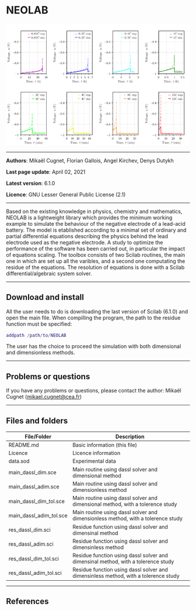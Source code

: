 # NEOLAB

![Illustration](images/Uneg_wrt_t.png)

---

**Authors**: Mikaël Cugnet, Florian Gallois, Angel Kirchev, Denys Dutykh

**Last page update**: April 02, 2021

**Latest version**: 6.1.0

**Licence**: GNU Lesser General Public License (2.1)

---

Based on the existing knowledge in physics, chemistry and mathematics, 
NEOLAB is a lightweight library which provides the minimum working example to simulate the behaviour of the negative electrode of a lead-acid battery.
The model is etablished according to a minimal set of ordinary and partial differential equations describing the physics 
behind the lead electrode used as the negative electrode. A study to optimize the performance of the software has been carried out, in particular the impact 
of equations scaling. 
The toolbox consists of two Scilab routines, the main one in which are set up all the varibles, and a second one computating the residue of the equations.
The resolution of equations is done with a Scilab differential/algebraic system solver.

---

## Download and install
All the user needs to do is downloading the last version of Scilab (6.1.0) and open the main file. When compilling the program, 
the path to the residue function must be specified:  
```matlab
addpath /path/to/NEOLAB
``` 

The user has the choice to proceed the simulation with both dimensional and dimensionless methods.

---

## Problems or questions
If you have any problems or questions, please contact the author: Mikaël Cugnet (mikael.cugnet@cea.fr)

---

## Files and folders
| File/Folder | Description |
|----------|-------------|
| README.md  |  Basic information (this file) |
| Licence  |  Licence information |
| data.sod  |  Experimental data |
| main_dassl_dim.sce  |  Main routine using dassl solver and dimensional method |
| main_dassl_adim.sce  |  Main routine using dassl solver and dimensionless method |
| main_dassl_dim_tol.sce  |  Main routine using dassl solver and dimensional method, with a tolerence study |
| main_dassl_adim_tol.sce  |  Main routine using dassl solver and dimensionless method, with a tolerence study |
| res_dassl_dim.sci  |  Residue function using dassl solver and dimensinal method |
| res_dassl_adim.sci  |  Residue function using dassl solver and dimensinless method |
| res_dassl_dim_tol.sci  |  Residue function using dassl solver and dimensinal method, with a tolerence study |
| res_dassl_adim_tol.sci  |  Residue function using dassl solver and dimensinless method, with a tolerence study |


---

## References
